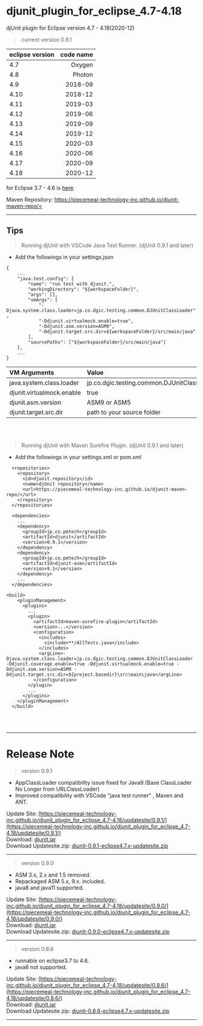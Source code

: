 # djunit_plugin_for_eclipse_4.7-4.18
djUnit plugin for Eclipse version 4.7 - 4.18(2020-12)  

>current version 0.9.1

|eclipse version|code name|
|:--|--:|
|4.7|Oxygen|
|4.8|Photon|
|4.9|2018-09|
|4.10|2018-12|
|4.11|2019-03|
|4.12|2019-06|
|4.13|2019-09|
|4.14|2019-12|
|4.15|2020-03|
|4.16|2020-06|
|4.17|2020-09|
|4.18|2020-12|

for Eclipse 3.7 - 4.6 is [here](https://piecemeal-technology-inc.github.io/djunit_plugin_for_eclipse_3.7-4.6/).

Maven Repository: [https://piecemeal-technology-inc.github.io/djunit-maven-repo/<](https://piecemeal-technology-inc.github.io/djunit-maven-repo/<)

---

## Tips
> Running djUnit with VSCode Java Test Runner. (djUnit 0.9.1 and later)

- Add the followings in your settings.json
```
{
    ...
    "java.test.config": {
        "name": "run test with djunit.",
        "workingDirectory": "${workspaceFolder}",
        "args": [],
        "vmArgs": [ 
            "-Djava.system.class.loader=jp.co.dgic.testing.common.DJUnitClassLoader" ,
            "-Ddjunit.virtualmock.enable=true",
            "-Ddjunit.asm.version=ASM9",
            "-Ddjunit.target.src.dir=${workspaceFolder}/src/main/java"
        ],
        "sourcePaths": ["${workspaceFolder}/src/main/java"]
    },
    ...
}
```

|VM Arguments|Value|Default|Required|
|:--|:--|:-:|:-:|
|java.system.class.loader|jp.co.dgic.testing.common.DJUnitClassLoader||Yes|
|djunit.virtualmock.enable|true||Yes|
|djunit.asm.version|ASM9 or ASM5|ASM9|No|
|djunit.target.src.dir|path to your source folder||Yes|

<br>
<br>

> Running djUnit with Maven Surefire Plugin. (djUnit 0.9.1 and later)

- Add the followings in your settings.xml or pom.xml

```
  <repositories>
    <repository>
      <id>djunit.repository</id>
      <name>djUnit repository</name>
      <url>https://piecemeal-technology-inc.github.io/djunit-maven-repo/</url>
    </repository>
  </repositories>
```
```
  <dependencies>
    ...
    <dependency>
      <groupId>jp.co.pmtech</groupId>
      <artifactId>djunit</artifactId>
      <version>0.9.1</version>
    </dependency>
    <dependency>
      <groupId>jp.co.pmtech</groupId>
      <artifactId>djunit-asm</artifactId>
      <version>9.1</version>
    </dependency>
    ...
  </dependencies>
```
```
<build>
    <pluginManagement>
      <plugins>
        ...
        <plugin>
          <artifactId>maven-surefire-plugin</artifactId>
          <version>...</version>
          <configuration>
            <includes>
              <include>**/AllTests.java</include>
            </includes>
            <argLine>-Djava.system.class.loader=jp.co.dgic.testing.common.DJUnitClassLoader -Ddjunit.coverage.enable=true -Ddjunit.virtualmock.enable=true -Ddjunit.asm.version=ASM9 -Ddjunit.target.src.dir=${project.basedir}\src\main\java</argLine>
          </configuration>
        </plugin>
        ...
      </plugins>
    </pluginManagement>
  </build>

```

<br>
<br>

---

# Release Note
> version 0.9.1
- AppClassLoader compatibility issue fixed for Java9.(Base ClassLoader No Longer from URLClassLoader)
- Improved compatibility with VSCode "java test runner" , Maven and ANT.

Update Site: [https://piecemeal-technology-inc.github.io/djunit_plugin_for_eclipse_4.7-4.18/updatesite/0.9.1/](https://piecemeal-technology-inc.github.io/djunit_plugin_for_eclipse_4.7-4.18/updatesite/0.9.1/)  
Download: [djunit.jar](https://piecemeal-technology-inc.github.io/djunit_plugin_for_eclipse_4.7-4.18/updatesite/0.9.1/djunit-0.9.1.jar)  
Download Updatesite.zip: [djunit-0.9.1-eclipse4.7.x-updatesite.zip](https://piecemeal-technology-inc.github.io/djunit_plugin_for_eclipse_4.7-4.18/updatesite/0.9.1/djunit-0.9.1-eclipse4.7.x-updatesite.zip)  

---

> version 0.9.0
- ASM 3.x, 2.x and 1.5 removed.
- Repackaged ASM 5.x, 9.x. included.
- java8 and java11 supported.

Update Site: [https://piecemeal-technology-inc.github.io/djunit_plugin_for_eclipse_4.7-4.18/updatesite/0.9.0/](https://piecemeal-technology-inc.github.io/djunit_plugin_for_eclipse_4.7-4.18/updatesite/0.9.0/)  
Download: [djunit.jar](https://piecemeal-technology-inc.github.io/djunit_plugin_for_eclipse_4.7-4.18/updatesite/0.9.0/djunit-0.9.0.jar)  
Download Updatesite.zip: [djunit-0.9.0-eclipse4.7.x-updatesite.zip](https://piecemeal-technology-inc.github.io/djunit_plugin_for_eclipse_4.7-4.18/updatesite/0.9.0/djunit-0.9.0-eclipse4.7.x-updatesite.zip)  

---

> version 0.8.6
- runnable on eclipse3.7 to 4.6.
- java8 not supported.

Update Site: [https://piecemeal-technology-inc.github.io/djunit_plugin_for_eclipse_4.7-4.18/updatesite/0.8.6/](https://piecemeal-technology-inc.github.io/djunit_plugin_for_eclipse_4.7-4.18/updatesite/0.8.6/)  
Download: [djunit.jar](https://piecemeal-technology-inc.github.io/djunit_plugin_for_eclipse_4.7-4.18/updatesite/0.8.6/djunit-0.8.6.jar)  
Download Updatesite.zip: [djunit-0.8.6-eclipse4.7.x-updatesite.zip](https://piecemeal-technology-inc.github.io/djunit_plugin_for_eclipse_4.7-4.18/updatesite/0.8.6/djunit-0.8.6-eclipse4.7.x-updatesite.zip)  

---

